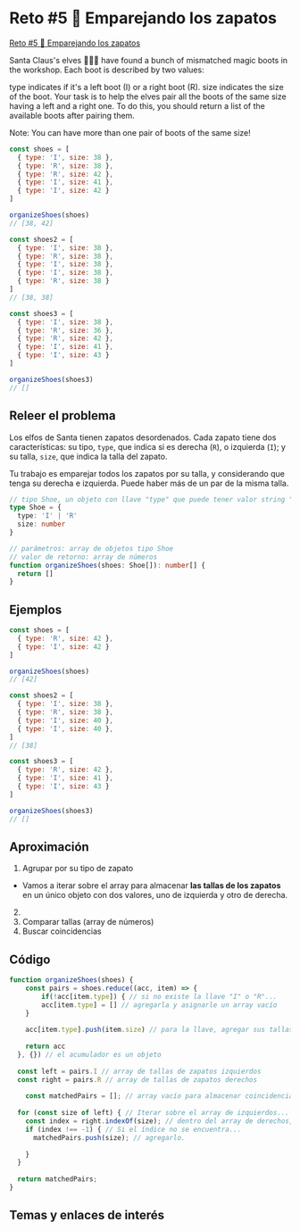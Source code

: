 # Reto #5 👞 Emparejando los zapatos

[Reto #5 👞 Emparejando los zapatos](https://adventjs.dev/en/challenges/2024/5)

Santa Claus's elves 🧝🧝‍♂️ have found a bunch of mismatched magic boots in the workshop. Each boot is described by two values:

type indicates if it's a left boot (I) or a right boot (R).
size indicates the size of the boot.
Your task is to help the elves pair all the boots of the same size having a left and a right one. To do this, you should return a list of the available boots after pairing them.

Note: You can have more than one pair of boots of the same size!

```javascript
const shoes = [
  { type: 'I', size: 38 },
  { type: 'R', size: 38 },
  { type: 'R', size: 42 },
  { type: 'I', size: 41 },
  { type: 'I', size: 42 }
]

organizeShoes(shoes)
// [38, 42]

const shoes2 = [
  { type: 'I', size: 38 },
  { type: 'R', size: 38 },
  { type: 'I', size: 38 },
  { type: 'I', size: 38 },
  { type: 'R', size: 38 }
]
// [38, 38]

const shoes3 = [
  { type: 'I', size: 38 },
  { type: 'R', size: 36 },
  { type: 'R', size: 42 },
  { type: 'I', size: 41 },
  { type: 'I', size: 43 }
]

organizeShoes(shoes3)
// []
```

## Releer el problema
Los elfos de Santa tienen zapatos desordenados. Cada zapato tiene dos características: su tipo, `type`, que indica si es derecha (`R`), o izquierda (`I`); y su talla, `size`, que indica la talla del zapato. 

Tu trabajo es emparejar todos los zapatos por su talla, y considerando que tenga su derecha e izquierda. Puede haber más de un par de la misma talla. 

```typescript
// tipo Shoe, un objeto con llave "type" que puede tener valor string "I" o "R", y llave "size" que puede tener valor número
type Shoe = {
  type: 'I' | 'R'
  size: number
}

// parámetros: array de objetos tipo Shoe
// valor de retorno: array de números
function organizeShoes(shoes: Shoe[]): number[] {
  return []
}
```

## Ejemplos
```javascript
const shoes = [
  { type: 'R', size: 42 },
  { type: 'I', size: 42 }
]

organizeShoes(shoes)
// [42]

const shoes2 = [
  { type: 'I', size: 38 },
  { type: 'R', size: 38 },
  { type: 'I', size: 40 },
  { type: 'I', size: 40 },
]
// [38]

const shoes3 = [
  { type: 'R', size: 42 },
  { type: 'I', size: 41 },
  { type: 'I', size: 43 }
]

organizeShoes(shoes3)
// []
```

## Aproximación
1. Agrupar por su tipo de zapato
  - Vamos a iterar sobre el array para almacenar **las tallas de los zapatos** en un único objeto con dos valores, uno de izquierda y otro de derecha. 
2. 
4. Comparar tallas (array de números)
5. Buscar coincidencias

## Código
```javascript
function organizeShoes(shoes) {
	const pairs = shoes.reduce((acc, item) => {
 		if(!acc[item.type]) { // si no existe la llave "I" o "R"...
    	acc[item.type] = [] // agregarla y asignarle un array vacío 
    }
    
    acc[item.type].push(item.size) // para la llave, agregar sus tallas
    
    return acc
  }, {}) // el acumulador es un objeto
  
  const left = pairs.I // array de tallas de zapatos izquierdos
  const right = pairs.R // array de tallas de zapatos derechos
 
	const matchedPairs = []; // array vacío para almacenar coincidencias
  
  for (const size of left) { // Iterar sobre el array de izquierdos...
    const index = right.indexOf(size); // dentro del array de derechos, encontrar el índice de la talla del izquierdo.
    if (index !== -1) { // Si el índice no se encuentra...
      matchedPairs.push(size); // agregarlo.
     
    }
  }
  
  return matchedPairs;
}
```

## Temas y enlaces de interés
